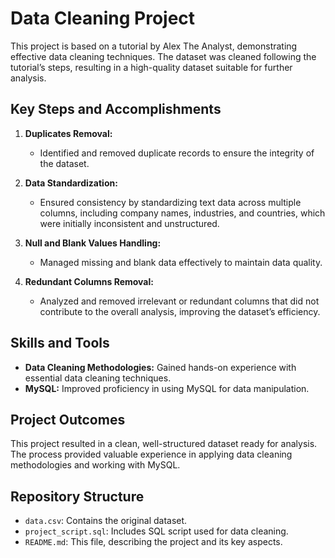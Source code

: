 # Data Cleaning Project

This project is based on a tutorial by Alex The Analyst, demonstrating effective data cleaning techniques. The dataset was cleaned following the tutorial’s steps, resulting in a high-quality dataset suitable for further analysis.

## Key Steps and Accomplishments

1. **Duplicates Removal:**
   - Identified and removed duplicate records to ensure the integrity of the dataset.

2. **Data Standardization:**
   - Ensured consistency by standardizing text data across multiple columns, including company names, industries, and countries, which were initially inconsistent and unstructured.

3. **Null and Blank Values Handling:**
   - Managed missing and blank data effectively to maintain data quality.

4. **Redundant Columns Removal:**
   - Analyzed and removed irrelevant or redundant columns that did not contribute to the overall analysis, improving the dataset’s efficiency.

## Skills and Tools

- **Data Cleaning Methodologies:** Gained hands-on experience with essential data cleaning techniques.
- **MySQL:** Improved proficiency in using MySQL for data manipulation.

## Project Outcomes

This project resulted in a clean, well-structured dataset ready for analysis. The process provided valuable experience in applying data cleaning methodologies and working with MySQL.

## Repository Structure

- `data.csv`: Contains the original dataset.
- `project_script.sql`: Includes SQL script used for data cleaning.
- `README.md`: This file, describing the project and its key aspects.
